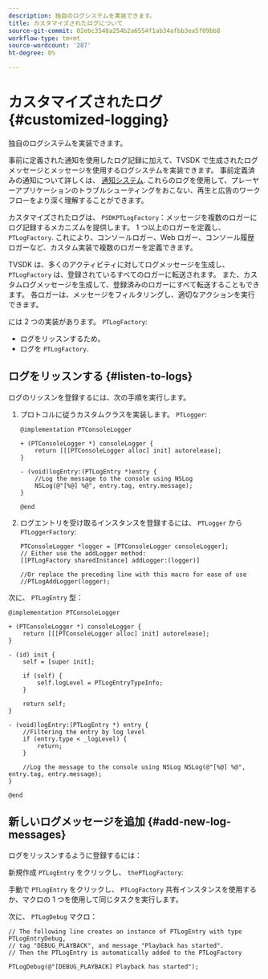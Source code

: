 ```yaml
---
description: 独自のログシステムを実装できます。
title: カスタマイズされたログについて
source-git-commit: 02ebc3548a254b2a6554f1ab34afbb3ea5f09bb8
workflow-type: tm+mt
source-wordcount: '287'
ht-degree: 0%

---
```


# カスタマイズされたログ {#customized-logging}

独自のログシステムを実装できます。

事前に定義された通知を使用したログ記録に加えて、TVSDK で生成されたログメッセージとメッセージを使用するログシステムを実装できます。 事前定義済みの通知について詳しくは、 [通知システム](https://help.adobe.com/en_US/primetime/psdk/ios/index.html#PSDKs-concept-The_Notification_System). これらのログを使用して、プレーヤーアプリケーションのトラブルシューティングをおこない、再生と広告のワークフローをより深く理解することができます。

カスタマイズされたログは、 `PSDKPTLogFactory`：メッセージを複数のロガーにログ記録するメカニズムを提供します。 1 つ以上のロガーを定義し、 `PTLogFactory`. これにより、コンソールロガー、Web ロガー、コンソール履歴ロガーなど、カスタム実装で複数のロガーを定義できます。

TVSDK は、多くのアクティビティに対してログメッセージを生成し、 `PTLogFactory` は、登録されているすべてのロガーに転送されます。 また、カスタムログメッセージを生成して、登録済みのロガーにすべて転送することもできます。 各ロガーは、メッセージをフィルタリングし、適切なアクションを実行できます。

には 2 つの実装があります。 `PTLogFactory`:

* ログをリッスンするため。
* ログを `PTLogFactory`.

## ログをリッスンする {#listen-to-logs}

ログのリッスンを登録するには、次の手順を実行します。
1. プロトコルに従うカスタムクラスを実装します。 `PTLogger`:

   ```
   @implementation PTConsoleLogger 
   
   + (PTConsoleLogger *) consoleLogger { 
       return [[[PTConsoleLogger alloc] init] autorelease]; 
   } 
   
   - (void)logEntry:(PTLogEntry *)entry { 
       //Log the message to the console using NSLog  
       NSLog(@"[%@] %@", entry.tag, entry.message); 
   } 
   
   @end
   ```

1. ログエントリを受け取るインスタンスを登録するには、 `PTLogger` から `PTLoggerFactory`:

   ```
   PTConsoleLogger *logger = [PTConsoleLogger consoleLogger]; 
   // Either use the addLogger method: 
   [[PTLogFactory sharedInstance] addLogger:(logger)] 
   
   //Or replace the preceding line with this macro for ease of use 
   //PTLogAddLogger(logger); 
   ```

<!--<a id="example_3738B5A8B4C048D28695E62297CF39E3"></a>-->

次に、 `PTLogEntry` 型：

```
@implementation PTConsoleLogger 
 
+ (PTConsoleLogger *) consoleLogger { 
    return [[[PTConsoleLogger alloc] init] autorelease]; 
} 
 
- (id) init { 
    self = [super init]; 
 
    if (self) { 
        self.logLevel = PTLogEntryTypeInfo; 
    } 
 
    return self; 
} 
 
- (void)logEntry:(PTLogEntry *) entry { 
    //Filtering the entry by log level  
    if (entry.type < _logLevel) { 
        return; 
    } 
 
    //Log the message to the console using NSLog NSLog(@"[%@] %@", entry.tag, entry.message); 
} 
 
@end
```

## 新しいログメッセージを追加 {#add-new-log-messages}

ログをリッスンするように登録するには：

新規作成 `PTLogEntry` をクリックし、 `thePTLogFactory`:

手動で `PTLogEntry` をクリックし、 `PTLogFactory` 共有インスタンスを使用するか、マクロの 1 つを使用して同じタスクを実行します。

次に、 `PTLogDebug` マクロ：

<!--<a id="example_F014436E1686468F941F4EBD1A21B18E"></a>-->

```
// The following line creates an instance of PTLogEntry with type PTLogEntryDebug, 
// tag "DEBUG_PLAYBACK", and message "Playback has started". 
// Then the PTLogEntry is automatically added to the PTLogFactory  
 
PTLogDebug(@"[DEBUG_PLAYBACK] Playback has started");
```
